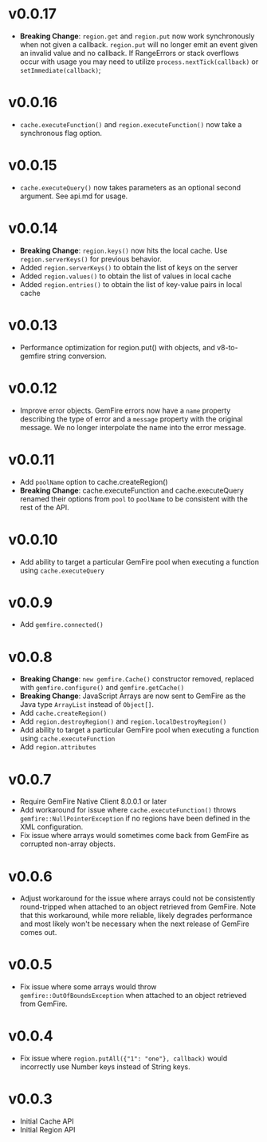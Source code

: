 # v0.0.17
- **Breaking Change**: `region.get` and `region.put` now work synchronously when not given a callback. `region.put` will no longer emit an event given an invalid value and no callback. If RangeErrors or stack overflows occur with usage you may need to utilize `process.nextTick(callback)` or `setImmediate(callback)`;

# v0.0.16
- `cache.executeFunction()` and `region.executeFunction()` now take a synchronous flag option.

# v0.0.15
- `cache.executeQuery()` now takes parameters as an optional second argument. See api.md for usage. 

# v0.0.14
- **Breaking Change**: `region.keys()` now hits the local cache. Use `region.serverKeys()` for previous behavior.
- Added `region.serverKeys()` to obtain the list of keys on the server
- Added `region.values()` to obtain the list of values in local cache
- Added `region.entries()` to obtain the list of key-value pairs in local cache

# v0.0.13
- Performance optimization for region.put() with objects, and v8-to-gemfire string conversion.

# v0.0.12
- Improve error objects. GemFire errors now have a `name` property describing the type of error and a `message` property with the original message. We no longer interpolate the name into the error message.

# v0.0.11
- Add `poolName` option to cache.createRegion()
- **Breaking Change**: cache.executeFunction and cache.executeQuery renamed their options from `pool` to `poolName` to be consistent with the rest of the API.

# v0.0.10
- Add ability to target a particular GemFire pool when executing a function using `cache.executeQuery`

# v0.0.9
- Add `gemfire.connected()`

# v0.0.8

- **Breaking Change**: `new gemfire.Cache()` constructor removed, replaced with `gemfire.configure()` and `gemfire.getCache()`
- **Breaking Change**: JavaScript Arrays are now sent to GemFire as the Java type `ArrayList` instead of `Object[]`.
- Add `cache.createRegion()`
- Add `region.destroyRegion()` and `region.localDestroyRegion()`
- Add ability to target a particular GemFire pool when executing a function using `cache.executeFunction`
- Add `region.attributes`

# v0.0.7

- Require GemFire Native Client 8.0.0.1 or later
- Add workaround for issue where `cache.executeFunction()` throws `gemfire::NullPointerException` if no regions have been defined in the XML configuration.
- Fix issue where arrays would sometimes come back from GemFire as corrupted non-array objects.

# v0.0.6

- Adjust workaround for the issue where arrays could not be consistently round-tripped when attached to an object retrieved from GemFire. Note that this workaround, while more reliable, likely degrades performance and most likely won't be necessary when the next release of GemFire comes out.

# v0.0.5

- Fix issue where some arrays would throw `gemfire::OutOfBoundsException` when attached to an object retrieved from GemFire.

# v0.0.4

- Fix issue where `region.putAll({"1": "one"}, callback)` would incorrectly use Number keys instead of String keys.

# v0.0.3

- Initial Cache API
- Initial Region API
